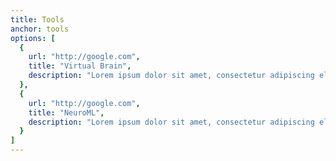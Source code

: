 ```yaml
---
title: Tools
anchor: tools
options: [
  {
    url: "http://google.com",
    title: "Virtual Brain",
    description: "Lorem ipsum dolor sit amet, consectetur adipiscing elit. Sed pharetra auctor tempor dignissim tellus. Suscipit dui, dapibus id dui purus urna. Purus, quisque sed cursus vitae. Dui dignissim fringilla molestie turpis aliquet varius sit."
  },
  {
    url: "http://google.com",
    title: "NeuroML",
    description: "Lorem ipsum dolor sit amet, consectetur adipiscing elit. Sed pharetra auctor tempor dignissim tellus. Suscipit dui, dapibus id dui purus urna. Purus, quisque sed cursus vitae. Dui dignissim fringilla molestie turpis aliquet varius sit."
  }
]
---
```

